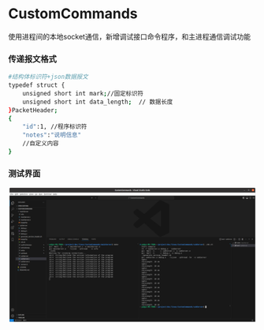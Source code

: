 <!--
 * @Author: Your Name you@example.com
 * @Date: 2024-07-13 08:41:36
 * @LastEditors: Your Name you@example.com
 * @LastEditTime: 2024-07-13 08:47:08
 * @FilePath: \undefinede:\linux\CustomCommands\README.md
 * @Description: 这是默认设置,请设置`customMade`, 打开koroFileHeader查看配置 进行设置: https://github.com/OBKoro1/koro1FileHeader/wiki/%E9%85%8D%E7%BD%AE
-->
# CustomCommands
使用进程间的本地socket通信，新增调试接口命令程序，和主进程通信调试功能
### 传递报文格式

```bash
#结构体标识符+json数据报文
typedef struct {
    unsigned short int mark;//固定标识符
    unsigned short int data_length;  // 数据长度
}PacketHeader;
{
	"id":1,	//程序标识符
	"notes":"说明信息"
	//自定义内容
}
```

### 测试界面

![](./res/ct.png)
